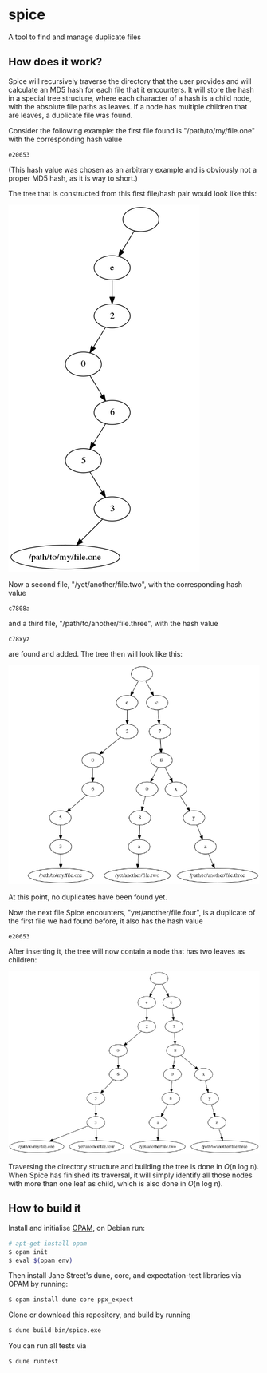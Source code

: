 # spice
A tool to find and manage duplicate files

## How does it work?
Spice will recursively traverse the directory that the user provides and will calculate
an MD5 hash for each file that it encounters. It will store the hash in a special tree
structure, where each character of a hash is a child node, with the absolute file paths
as leaves. If a node has multiple children that are leaves, a duplicate file was found.

Consider the following example: the first file found is "/path/to/my/file.one" with the
corresponding hash value
```
e20653
```
(This hash value was chosen as an arbitrary example and is obviously not a proper
MD5 hash, as it is way to short.)

The tree that is constructed from this first file/hash pair would look like this:

![tree1](doc/spice-tree-structure-01.png)

Now a second file, "/yet/another/file.two", with the corresponding hash value
```
c7808a
```
and a third file, "/path/to/another/file.three", with the hash value
```
c78xyz
```
are found and added. The tree then will look like this:

![tree1](doc/spice-tree-structure-02.png)

At this point, no duplicates have been found yet.

Now the next file Spice encounters, "yet/another/file.four", is a duplicate of the
first file we had found before, it also has the hash value
```
e20653
```
After inserting it, the tree will now contain a node that has two leaves as children:

![tree1](doc/spice-tree-structure-03.png)

Traversing the directory structure and building the tree is done in *O*(n log n). When
Spice has finished its traversal, it will simply identify all those nodes with more
than one leaf as child, which is also done in *O*(n log n).

## How to build it
Install and initialise [OPAM](https://opam.ocaml.org/doc/Install.html), on Debian run:
```bash
# apt-get install opam
$ opam init
$ eval $(opam env)
```

Then install Jane Street's dune, core, and expectation-test libraries via OPAM by running:
```bash
$ opam install dune core ppx_expect
```

Clone or download this repository, and build by running
```bash
$ dune build bin/spice.exe
```

You can run all tests via
```bash
$ dune runtest
```
